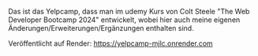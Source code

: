 Das ist das Yelpcamp, dass man im udemy Kurs von Colt Steele "The Web Developer Bootcamp 2024" entwickelt, wobei hier auch meine eigenen Änderungen/Erweiterungen/Ergänzungen enthalten sind.

Veröffentlicht auf Render: https://yelpcamp-mjlc.onrender.com
